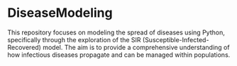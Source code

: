 # DiseaseModeling
This repository focuses on modeling the spread of diseases using Python, specifically through the exploration of the SIR (Susceptible-Infected-Recovered) model. The aim is to provide a comprehensive understanding of how infectious diseases propagate and can be managed within populations.
